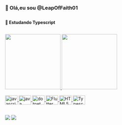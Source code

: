 ### 👋 Olá,eu sou @LeapOfFaith01
## 
 #### 🌱 Estudando Typescript
## 
<div>
  <a href="https://github.com/lluiseduardo-silva" />
  <img height="180em" src="https://github-readme-stats.vercel.app/api?username=leapoffaith01&show_icons=true&theme=light&include_all_commits=true&count_private=true" />
  <img height="180em" src="https://github-readme-stats.vercel.app/api/top-langs/?username=leapoffaith01&layout=compact&langs_count=16&theme=light" />
</div>

<div style="display:inline_block">
  <br>
  <img  align="center" alt="javascript" width="40" height="30" src="https://cdn.jsdelivr.net/gh/devicons/devicon/icons/javascript/javascript-plain.svg" />
  <img  align="center" alt="java" width="40" height="30" src="https://cdn.jsdelivr.net/gh/devicons/devicon/icons/java/java-original.svg" />
  <img  align="center" alt="dotnet" width="40" height="30" src="https://cdn.jsdelivr.net/gh/devicons/devicon/icons/dot-net/dot-net-original.svg" />
  <img  align="center" alt="Flutter" width="40" height="30" src="https://cdn.jsdelivr.net/gh/devicons/devicon/icons/flutter/flutter-original.svg" />
  <img  align="center" alt="HTML5" width="40" height="30" src="https://cdn.jsdelivr.net/gh/devicons/devicon/icons/html5/html5-original.svg" />
  <img  align="center" alt="Typescript" width="40" height="30" src="https://cdn.jsdelivr.net/gh/devicons/devicon/icons/typescript/typescript-original.svg" />
  <div/>
  
  <div>
    <br><br>
    <a href="https://www.linkedin.com/in/luis-eduardo-8144711b1/"><img src="https://img.shields.io/badge/LinkedIn-0077B5?style=for-the-badge&logo=linkedin&logoColor=white" /><a/>
      <img src="https://github.com/lluiseduardo-silva/leapoffaith01/blob/output/github-contribution-grid-snake.svg" />
    <div/>
     
<!---
LeapOfFaith01/LeapOfFaith01 is a ✨ special ✨ repository because its `README.md` (this file) appears on your GitHub profile.
You can click the Preview link to take a look at your changes.
--->

